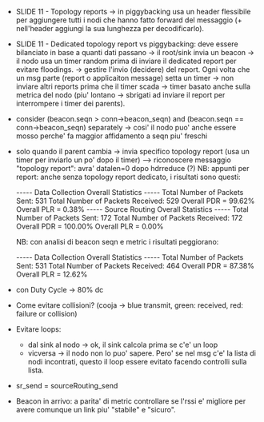
- SLIDE 11 - Topology reports -> in piggybacking usa un header flessibile per aggiungere tutti i nodi che hanno fatto forward del messaggio (+ nell'header aggiungi la sua lunghezza per decodificarlo).

- SLIDE 11 - Dedicated topology report vs piggybacking: deve essere bilanciato in base a quanti dati passano -> il root/sink invia un beacon -> il nodo usa un timer random prima di inviare il dedicated report per evitare floodings.
-> gestire l'invio (decidere) del report. Ogni volta che un msg parte (report o applicaiton message) setta un timer -> non inviare altri reports prima che il timer scada -> timer basato anche sulla metrica del nodo (piu' lontano -> sbrigati ad inviare il report per interrompere i timer dei parents).

- consider (beacon.seqn > conn->beacon_seqn) and (beacon.seqn == conn->beacon_seqn) separately -> cosi' il nodo puo' anche essere mosso
  perche' fa maggior affidamento a seqn piu' freschi

- solo quando il parent cambia -> invia specifico topology report (usa un timer per inviarlo un po' dopo il timer)
  --> riconoscere messaggio "topology report": avra' datalen=0 dopo hdrreduce (?)
  NB: appunti per report: anche senza topology report dedicato, i risultati sono questi:

    ----- Data Collection Overall Statistics -----
    Total Number of Packets Sent: 531
    Total Number of Packets Received: 529
    Overall PDR = 99.62%
    Overall PLR = 0.38%
    ----- Source Routing Overall Statistics -----
    Total Number of Packets Sent: 172
    Total Number of Packets Received: 172
    Overall PDR = 100.00%
    Overall PLR = 0.00%


  NB: con analisi di beacon seqn e metric i risultati peggiorano:

  ----- Data Collection Overall Statistics -----
  Total Number of Packets Sent: 531
  Total Number of Packets Received: 464
  Overall PDR = 87.38%
  Overall PLR = 12.62%


- con Duty Cycle -> 80% dc

- Come evitare collisioni? (cooja -> blue transmit, green: received, red: failure or collision)

- Evitare loops:
    - dal sink al nodo -> ok, il sink calcola prima se c'e' un loop
    - vicversa -> il nodo non lo puo' sapere. Pero' se nel msg c'e' la lista di  nodi incontrati, questo il loop essere evitato facendo controlli sulla lista.

- sr_send = sourceRouting_send

- Beacon in arrivo: a parita' di metric controllare se l'rssi e' migliore per avere comunque un link piu' "stabile" e "sicuro".

